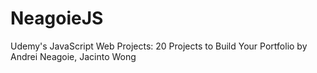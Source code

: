 # NeagoieJS
Udemy's JavaScript Web Projects: 20 Projects to Build Your Portfolio by Andrei Neagoie, Jacinto Wong
